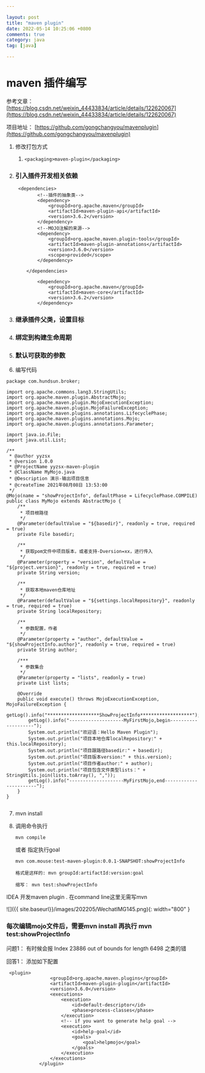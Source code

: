 ```yaml
---

layout: post
title: "maven plugin"
date: 2022-05-14 10:25:06 +0800
comments: true
category: java
tag: [java]

---
```


# maven 插件编写

参考文章： [https://blog.csdn.net/weixin_44433834/article/details/122620067](https://blog.csdn.net/weixin_44433834/article/details/122620067)



项目地址： [https://github.com/gongchangyou/mavenplugin](https://github.com/gongchangyou/mavenplugin)





1. 修改打包方式

   1. ```
      <packaging>maven-plugin</packaging>
      ```

2. ### 引入插件开发相关依赖

   ```
    <dependencies>
           <!--插件的抽象类-->
           <dependency>
               <groupId>org.apache.maven</groupId>
               <artifactId>maven-plugin-api</artifactId>
               <version>3.6.2</version>
           </dependency>
           <!--MOJO注解的来源-->
           <dependency>
               <groupId>org.apache.maven.plugin-tools</groupId>
               <artifactId>maven-plugin-annotations</artifactId>
               <version>3.6.0</version>
               <scope>provided</scope>
           </dependency>
    
       </dependencies>
   ```

   ```
           <dependency>
               <groupId>org.apache.maven</groupId>
               <artifactId>maven-core</artifactId>
               <version>3.6.2</version>
           </dependency>
   ```

   

3. ### 继承插件父类，设置目标

4. ### 绑定到构建生命周期

5. ### 默认可获取的参数

6. 编写代码

```
package com.hundsun.broker;
 
import org.apache.commons.lang3.StringUtils;
import org.apache.maven.plugin.AbstractMojo;
import org.apache.maven.plugin.MojoExecutionException;
import org.apache.maven.plugin.MojoFailureException;
import org.apache.maven.plugins.annotations.LifecyclePhase;
import org.apache.maven.plugins.annotations.Mojo;
import org.apache.maven.plugins.annotations.Parameter;
 
import java.io.File;
import java.util.List;
 
/**
 * @author yyzsx
 * @version 1.0.0
 * @ProjectName yyzsx-maven-plugin
 * @ClassName MyMojo.java
 * @Description 演示-输出项目信息
 * @createTime 2021年08月08日 13:53:00
 */
@Mojo(name = "showProjectInfo", defaultPhase = LifecyclePhase.COMPILE)
public class MyMojo extends AbstractMojo {
    /**
     * 项目根路径
     */
    @Parameter(defaultValue = "${basedir}", readonly = true, required = true)
    private File basedir;
 
    /**
     * 获取pom文件中项目版本，或者支持-Dversion=xx，进行传入
     */
    @Parameter(property = "version", defaultValue = "${project.version}", readonly = true, required = true)
    private String version;
 
    /**
     * 获取本地maven仓库地址
     */
    @Parameter(defaultValue = "${settings.localRepository}", readonly = true, required = true)
    private String localRepository;
 
    /**
     * 参数配置，作者
     */
    @Parameter(property = "author", defaultValue = "${showProjectInfo.author}", readonly = true, required = true)
    private String author;
 
    /***
     * 参数集合
     */
    @Parameter(property = "lists", readonly = true)
    private List lists;
 
    @Override
    public void execute() throws MojoExecutionException, MojoFailureException {
        getLog().info("*******************ShowProjectInfo*******************");
        getLog().info("--------------------MyFirstMojo,begin--------------------");
        System.out.println("欢迎语：Hello Maven Plugin");
        System.out.println("项目本地仓库localRepository:" + this.localRepository);
        System.out.println("项目跟路径basedir:" + basedir);
        System.out.println("项目版本version:" + this.version);
        System.out.println("项目作者author:" + author);
        System.out.println("项目包含文件类型lists：" + StringUtils.join(lists.toArray(), ","));
        getLog().info("--------------------MyFirstMojo,end-----------------------");
    }
}
 
```

7. mvn install

8. 调用命令执行

   ```
   mvn compile
   ```

   或者 指定执行goal
   ```
   mvn com.mouse:test-maven-plugin:0.0.1-SNAPSHOT:showProjectInfo
   
   格式是这样的: mvn groupId:artifactId:version:goal
   
   缩写： mvn test:showProjectInfo
   ```

   



IDEA 开发maven plugin . 在command line这里无需写mvn

![]({{ site.baseurl}}/images/202205/WechatIMG145.png){: width="800" }





### 每次编辑mojo文件后，需要mvn install 再执行 mvn test:showProjectInfo





问题1： 有时候会报 Index 23886 out of bounds for length 6498 之类的错

回答1：  添加如下配置

```
 <plugin>
                <groupId>org.apache.maven.plugins</groupId>
                <artifactId>maven-plugin-plugin</artifactId>
                <version>3.6.0</version>
                <executions>
                    <execution>
                        <id>default-descriptor</id>
                        <phase>process-classes</phase>
                    </execution>
                    <!-- if you want to generate help goal -->
                    <execution>
                        <id>help-goal</id>
                        <goals>
                            <goal>helpmojo</goal>
                        </goals>
                    </execution>
                </executions>
            </plugin>
```
